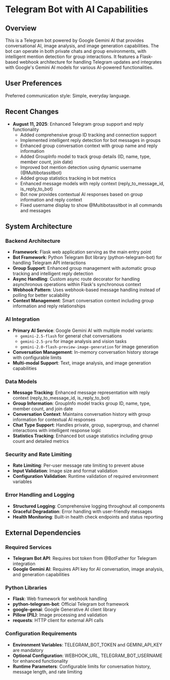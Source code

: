 # Telegram Bot with AI Capabilities

## Overview

This is a Telegram bot powered by Google Gemini AI that provides conversational AI, image analysis, and image generation capabilities. The bot can operate in both private chats and group environments, with intelligent mention detection for group interactions. It features a Flask-based webhook architecture for handling Telegram updates and integrates with Google's Gemini AI models for various AI-powered functionalities.

## User Preferences

Preferred communication style: Simple, everyday language.

## Recent Changes

- **August 11, 2025**: Enhanced Telegram group support and reply functionality
  - Added comprehensive group ID tracking and connection support
  - Implemented intelligent reply detection for bot messages in groups
  - Enhanced group conversation context with group name and reply information
  - Added GroupInfo model to track group details (ID, name, type, member count, join date)
  - Improved bot mention detection using dynamic username (@Multibotassitbot)
  - Added group statistics tracking in bot metrics
  - Enhanced message models with reply context (reply_to_message_id, is_reply_to_bot)
  - Bot now provides contextual AI responses based on group information and reply context
  - Fixed username display to show @Multibotassitbot in all commands and messages

## System Architecture

### Backend Architecture
- **Framework**: Flask web application serving as the main entry point
- **Bot Framework**: Python Telegram Bot library (python-telegram-bot) for handling Telegram API interactions
- **Group Support**: Enhanced group management with automatic group tracking and intelligent reply detection
- **Async Handling**: Custom async route decorator for handling asynchronous operations within Flask's synchronous context
- **Webhook Pattern**: Uses webhook-based message handling instead of polling for better scalability
- **Context Management**: Smart conversation context including group information and reply relationships

### AI Integration
- **Primary AI Service**: Google Gemini AI with multiple model variants:
  - `gemini-2.5-flash` for general chat conversations
  - `gemini-2.5-pro` for image analysis and vision tasks
  - `gemini-2.0-flash-preview-image-generation` for image generation
- **Conversation Management**: In-memory conversation history storage with configurable limits
- **Multi-modal Support**: Text, image analysis, and image generation capabilities

### Data Models
- **Message Tracking**: Enhanced message representation with reply context (reply_to_message_id, is_reply_to_bot)
- **Group Information**: GroupInfo model tracks group ID, name, type, member count, and join date
- **Conversation Context**: Maintains conversation history with group information for contextual AI responses
- **Chat Type Support**: Handles private, group, supergroup, and channel interactions with intelligent response logic
- **Statistics Tracking**: Enhanced bot usage statistics including group count and detailed metrics

### Security and Rate Limiting
- **Rate Limiting**: Per-user message rate limiting to prevent abuse
- **Input Validation**: Image size and format validation
- **Configuration Validation**: Runtime validation of required environment variables

### Error Handling and Logging
- **Structured Logging**: Comprehensive logging throughout all components
- **Graceful Degradation**: Error handling with user-friendly messages
- **Health Monitoring**: Built-in health check endpoints and status reporting

## External Dependencies

### Required Services
- **Telegram Bot API**: Requires bot token from @BotFather for Telegram integration
- **Google Gemini AI**: Requires API key for AI conversation, image analysis, and generation capabilities

### Python Libraries
- **Flask**: Web framework for webhook handling
- **python-telegram-bot**: Official Telegram bot framework
- **google-genai**: Google Generative AI client library
- **Pillow (PIL)**: Image processing and validation
- **requests**: HTTP client for external API calls

### Configuration Requirements
- **Environment Variables**: TELEGRAM_BOT_TOKEN and GEMINI_API_KEY are mandatory
- **Optional Configuration**: WEBHOOK_URL, TELEGRAM_BOT_USERNAME for enhanced functionality
- **Runtime Parameters**: Configurable limits for conversation history, message length, and rate limiting